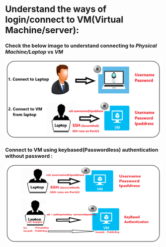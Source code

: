 # Understand the ways of login/connect to VM(Virtual Machine/server):
### Check the below image to understand connecting to ***Physical Machine/Laptop*** **vs**  ***VM*** 
![preview](../FEB-2023/images/CR1.png)

### Connect to VM using keybased(Passwordless) authentication without password : 
![preview](../FEB-2023/images/CR2.png)
